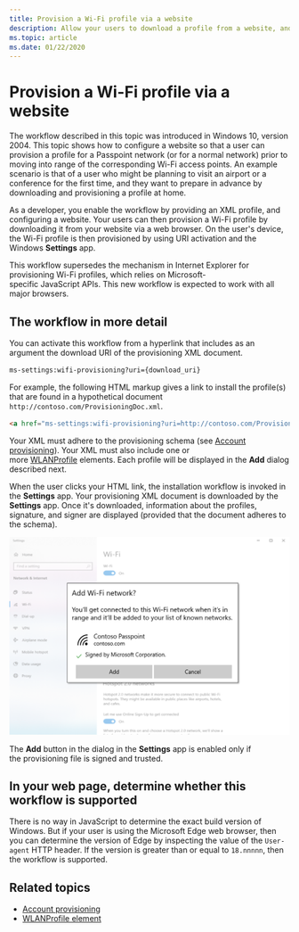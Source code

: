```yaml
---
title: Provision a Wi-Fi profile via a website
description: Allow your users to download a profile from a website, and provision it.
ms.topic: article
ms.date: 01/22/2020
---
```


# Provision a Wi-Fi profile via a website

The workflow described in this topic was introduced in Windows 10, version 2004. This topic shows how to configure a website so that a user can provision a profile for a Passpoint network (or for a normal network) prior to moving into range of the corresponding Wi-Fi access points. An example scenario is that of a user who might be planning to visit an airport or a conference for the first time, and they want to prepare in advance by downloading and provisioning a profile at home.

As a developer, you enable the workflow by providing an XML profile, and configuring a website. Your users can then provision a Wi-Fi profile by downloading it from your website via a web browser. On the user's device, the Wi-Fi profile is then provisioned by using URI activation and the Windows **Settings** app.

This workflow supersedes the mechanism in Internet Explorer for provisioning Wi-Fi profiles, which relies on Microsoft-specific JavaScript APIs. This new workflow is expected to work with all major browsers.

## The workflow in more detail

You can activate this workflow from a hyperlink that includes as an argument the download URI of the provisioning XML document.

```xml
ms-settings:wifi-provisioning?uri={download_uri}
```

For example, the following HTML markup gives a link to install the profile(s) that are found in a hypothetical document `http://contoso.com/ProvisioningDoc.xml`.

```html
<a href="ms-settings:wifi-provisioning?uri=http://contoso.com/ProvisioningDoc.xml">Install</a>
```

Your XML must adhere to the provisioning schema (see [Account provisioning](/windows-hardware/drivers/mobilebroadband/account-provisioning)). Your XML must also include one or more [WLANProfile](./wlan-profileschema-wlanprofile-element.md) elements. Each profile will be displayed in the **Add** dialog described next.

When the user clicks your HTML link, the installation workflow is invoked in the **Settings** app. Your provisioning XML document is downloaded by the **Settings** app. Once it's downloaded, information about the profiles, signature, and signer are displayed (provided that the document adheres to the schema).

![The Settings app](images/install-dialog.png)

The **Add** button in the dialog in the **Settings** app is enabled only if the provisioning file is signed and trusted.

## In your web page, determine whether this workflow is supported

There is no way in JavaScript to determine the exact build version of Windows. But if your user is using the Microsoft Edge web browser, then you can determine the version of Edge by inspecting the value of the `User-agent` HTTP header. If the version is greater than or equal to `18.nnnnn`, then the workflow is supported.

## Related topics

* [Account provisioning](/windows-hardware/drivers/mobilebroadband/account-provisioning)
* [WLANProfile element](./wlan-profileschema-wlanprofile-element.md)